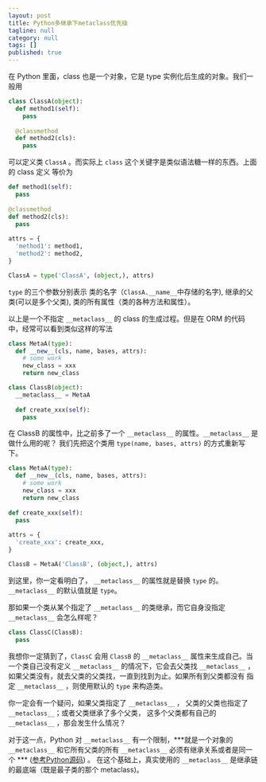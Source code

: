 ```yaml
---
layout: post
title: Python多继承下metaclass优先级
tagline: null
category: null
tags: []
published: true
---
```

在 Python 里面，class 也是一个对象，它是 type 实例化后生成的对象。我们一般用

```python
class ClassA(object):
  def method1(self):
    pass
  
  @classmethod
  def method2(cls):
    pass
```

可以定义类 `ClassA` 。而实际上 `class` 这个关键字是类似语法糖一样的东西。上面的 class 定义
等价为

```python
def method1(self):
  pass
  
@classmethod
def method2(cls):
  pass
  
attrs = {
  'method1': method1,
  'method2': method2,
}

ClassA = type('ClassA', (object,), attrs)
```

`type` 的三个参数分别表示 类的名字（`ClassA.__name__`中存储的名字), 继承的父类(可以是多个父类), 类的所有属性（类的各种方法和属性）。

以上是一个不指定 `__metaclass__` 的 class 的生成过程。但是在 ORM 的代码中，经常可以看到类似这样的写法

```python
class MetaA(type):
  def __new__(cls, name, bases, attrs):
    # some work
    new_class = xxx
    return new_class

class ClassB(object):
  __metaclass__ = MetaA
  
  def create_xxx(self):
    pass
```

在 ClassB 的属性中，比之前多了一个 `__metaclass__` 的属性。`__metaclass__` 是做什么用的呢？
我们先把这个类用 `type(name, bases, attrs)` 的方式重新写下。

```python
class MetaA(type):
  def __new__(cls, name, bases, attrs):
    # some work
    new_class = xxx
    return new_class
  
def create_xxx(self):
  pass
  
attrs = {
  'create_xxx': create_xxx,
}

ClassB = MetaA('ClassB', (object,), attrs)
```

到这里，你一定看明白了， `__metaclass__` 的属性就是替换 `type` 的。 `__metaclass__` 的默认值就是 `type`。

那如果一个类从某个指定了 `__metaclass__` 的类继承，而它自身没指定 `__metaclass__` 会怎么样呢？

```python
class ClassC(ClassB):
  pass
```

我想你一定猜到了，`ClassC` 会用 `ClassB` 的 `__metaclass__` 属性来生成自己。当一个类自己没有定义 `__metaclass__` 
的情况下，它会去父类找 `__metaclass__` ，如果父类没有，就去父类的父类找，一直到找到为止。如果所有到父类都没有
指定 `__metaclass__` ，则使用默认的 `type` 来构造类。

你一定会有一个疑问，如果父类指定了 `__metaclass__` ， 父类的父类也指定了 `__metaclass__`；或者父类继承了多个父类，
这多个父类都有自己的 `__metaclass__` ，那会发生什么情况？

对于这一点，Python 对 `__metaclass__` 有一个限制，***就是一个对象的 `__metaclass__` 和它所有父类的所有 `__metaclass__` 
必须有继承关系或者是同一个 *** ([参考Python源码](https://hg.python.org/cpython/file/0f837071fd97/Objects/typeobject.c#l1930)) 。
在这个基础上，真实使用的 `__metaclass__` 是继承链的最底端（既是最子类的那个 metaclass)。
